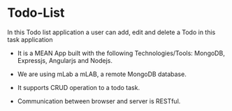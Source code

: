 # Todo-List

In this Todo list application a user can add, edit and delete a Todo in this task application

* It is a MEAN App built with the following Technologies/Tools:
MongoDB, Expressjs, Angularjs and Nodejs.

* We are using mLab a mLAB, a remote MongoDB database.

* It supports CRUD operation to a todo task.

* Communication between browser and server is  RESTful.

